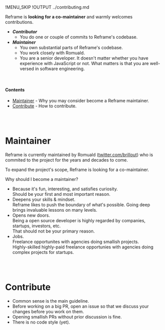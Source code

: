 !MENU_SKIP
!OUTPUT ../contributing.md

Reframe is **looking for a co-maintainer** and warmly welcomes contributions.

- **_Contributor_**
  - You do one or couple of commits to Reframe's codebase.
- **_Maintainer_**
  - You own substantial parts of Reframe's codebase.
  - You work closely with Romuald.
  - You are a senior developer.
    It doesn't matter whether you have experience with JavaScript or not.
    What matters is that you are well-versed in software engineering.

<br/>

#### Contents

 - [Maintainer](#maintainer) - Why you may consider become a Reframe maintainer.
 - [Contribute](#contribute) - How to contribute.

<br/>
<br/>

# Maintainer

Reframe is currently maintained by Romuald ([twitter.com/brillout](https://twitter.com/brillout))
who is commited to the project for the years and decades to come.

To expand the project's scope,
Reframe is looking for a co-maintainer.

Why should I become a maintainer?
- Because it's fun, interesting, and satisfies curiosity.
  <br/>
  Should be your first and most important reason.
- Deepens your skills & mindset.
  <br/>
  Reframe likes to push the boundary of what's possible.
  Going deep brings invaluable lessons on many levels.
- Opens new doors.
  <br/>
  Being a open source developer is highly regarded by companies, startups, investors, etc.
  <br/>
  That should not be your primary reason.
- Jobs.
  <br/>
  Freelance opportunites with agencies doing smallish projects.
  <br/>
  Highly-skilled highly-paid freelance opportunies with agencies doing complex projects for startups.

<br/>
<br/>

# Contribute

- Common sense is the main guideline.
- Before working on a big PR, open an issue so that we discuss your changes before you work on them.
- Opening smallish PRs without prior discussion is fine.
- There is no code style (yet).
